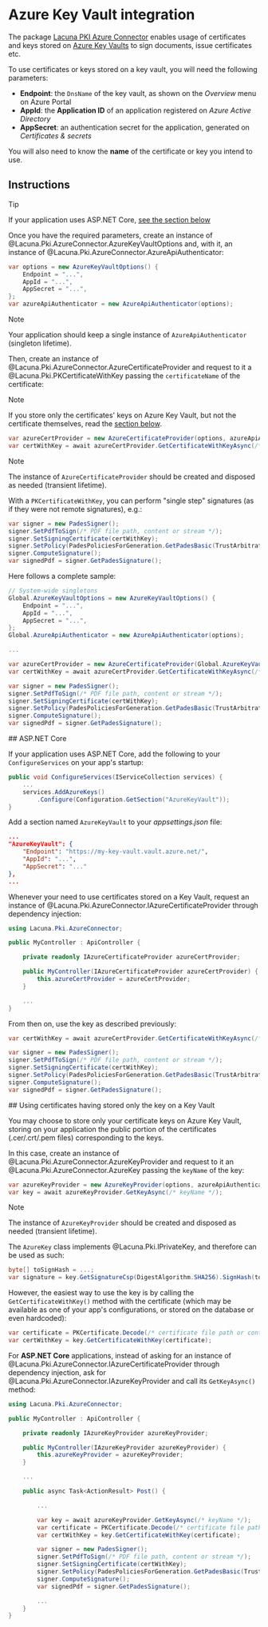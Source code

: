 ﻿# Azure Key Vault integration

The package [Lacuna PKI Azure Connector](https://www.nuget.org/packages/Lacuna.Pki.AzureConnector/) enables usage of certificates and keys stored on
[Azure Key Vaults](https://azure.microsoft.com/pt-br/services/key-vault/) to sign documents, issue certificates etc.

To use certificates or keys stored on a key vault, you will need the following parameters:

* **Endpoint**: the `DnsName` of the key vault, as shown on the *Overview* menu on Azure Portal
* **AppId**: the **Application ID** of an application registered on *Azure Active Directory*
* **AppSecret**: an authentication secret for the application, generated on *Certificates &amp; secrets*

You will also need to know the **name** of the certificate or key you intend to use.

## Instructions

> [!TIP]
> If your application uses ASP.NET Core, [see the section below](#aspnet-core)

Once you have the required parameters, create an instance of @Lacuna.Pki.AzureConnector.AzureKeyVaultOptions and, with it, an instance of @Lacuna.Pki.AzureConnector.AzureApiAuthenticator:

```cs
var options = new AzureKeyVaultOptions() {
	Endpoint = "...",
	AppId = "...",
	AppSecret = "...",
};
var azureApiAuthenticator = new AzureApiAuthenticator(options);
```

> [!NOTE]
> Your application should keep a single instance of `AzureApiAuthenticator` (singleton lifetime).

Then, create an instance of @Lacuna.Pki.AzureConnector.AzureCertificateProvider
and request to it a @Lacuna.Pki.PKCertificateWithKey passing the `certificateName` of the certificate:

> [!NOTE]
> If you store only the certificates' keys on Azure Key Vault, but not the certificate themselves, read the [section below](#external-cert).

```cs
var azureCertProvider = new AzureCertificateProvider(options, azureApiAuthenticator);
var certWithKey = await azureCertProvider.GetCertificateWithKeyAsync(/* certificateName */);
```

> [!NOTE]
> The instance of `AzureCertificateProvider` should be created and disposed as needed (transient lifetime).

With a `PKCertificateWithKey`, you can perform "single step" signatures (as if they were not remote signatures), e.g.:

```cs
var signer = new PadesSigner();
signer.SetPdfToSign(/* PDF file path, content or stream */);
signer.SetSigningCertificate(certWithKey);
signer.SetPolicy(PadesPoliciesForGeneration.GetPadesBasic(TrustArbitrators.PkiBrazil));
signer.ComputeSignature();
var signedPdf = signer.GetPadesSignature();
```

Here follows a complete sample:

```cs
// System-wide singletons
Global.AzureKeyVaultOptions = new AzureKeyVaultOptions() {
	Endpoint = "...",
	AppId = "...",
	AppSecret = "...",
};
Global.AzureApiAuthenticator = new AzureApiAuthenticator(options);

...

var azureCertProvider = new AzureCertificateProvider(Global.AzureKeyVaultOptions, Global.AzureApiAuthenticator);
var certWithKey = await azureCertProvider.GetCertificateWithKeyAsync(/* certificateName */);

var signer = new PadesSigner();
signer.SetPdfToSign(/* PDF file path, content or stream */);
signer.SetSigningCertificate(certWithKey);
signer.SetPolicy(PadesPoliciesForGeneration.GetPadesBasic(TrustArbitrators.PkiBrazil));
signer.ComputeSignature();
var signedPdf = signer.GetPadesSignature();
```

<a name="aspnet-core" />
## ASP.NET Core

If your application uses ASP.NET Core, add the following to your `ConfigureServices` on your app's startup:

```cs
public void ConfigureServices(IServiceCollection services) {
    ...
    services.AddAzureKeys()
        .Configure(Configuration.GetSection("AzureKeyVault"));
}
```

Add a section named `AzureKeyVault` to your *appsettings.json* file:

```json
...
"AzureKeyVault": {
	"Endpoint": "https://my-key-vault.vault.azure.net/",
	"AppId": "...",
	"AppSecret": "..."
},
...
```

Whenever your need to use certificates stored on a Key Vault, request an instance of @Lacuna.Pki.AzureConnector.IAzureCertificateProvider
through dependency injection:

```cs
using Lacuna.Pki.AzureConnector;

public MyController : ApiController {

	private readonly IAzureCertificateProvider azureCertProvider;

	public MyController(IAzureCertificateProvider azureCertProvider) {
		this.azureCertProvider = azureCertProvider;
	}

	...
}
```

From then on, use the key as described previously:

```cs
var certWithKey = await azureCertProvider.GetCertificateWithKeyAsync(/* certificateName */);

var signer = new PadesSigner();
signer.SetPdfToSign(/* PDF file path, content or stream */);
signer.SetSigningCertificate(certWithKey);
signer.SetPolicy(PadesPoliciesForGeneration.GetPadesBasic(TrustArbitrators.PkiBrazil));
signer.ComputeSignature();
var signedPdf = signer.GetPadesSignature();
```

<a name="external-cert" />
## Using certificates having stored only the key on a Key Vault

You may choose to store only your certificate keys on Azure Key Vault, storing on your application the public portion of the certificates (.cer/.crt/.pem files)
corresponding to the keys.

In this case, create an instance of @Lacuna.Pki.AzureConnector.AzureKeyProvider and request to it an @Lacuna.Pki.AzureConnector.AzureKey passing the `keyName` of the key:

```cs
var azureKeyProvider = new AzureKeyProvider(options, azureApiAuthenticator);
var key = await azureKeyProvider.GetKeyAsync(/* keyName */);
```

> [!NOTE]
> The instance of `AzureKeyProvider` should be created and disposed as needed (transient lifetime).

The `AzureKey` class implements @Lacuna.Pki.IPrivateKey, and therefore can be used as such:

```cs
byte[] toSignHash = ...;
var signature = key.GetSignatureCsp(DigestAlgorithm.SHA256).SignHash(toSignHash);
```

However, the easiest way to use the key is by calling the `GetCertificateWithKey()` method with the certificate
(which may be available as one of your app's configurations, or stored on the database or even hardcoded):

```cs
var certificate = PKCertificate.Decode(/* certificate file path or content */);
var certWithKey = key.GetCertificateWithKey(certificate);
```

For **ASP.NET Core** applications, instead of asking for an instance of @Lacuna.Pki.AzureConnector.IAzureCertificateProvider through dependency injection,
ask for @Lacuna.Pki.AzureConnector.IAzureKeyProvider and call its `GetKeyAsync()` method:

```cs
using Lacuna.Pki.AzureConnector;

public MyController : ApiController {

	private readonly IAzureKeyProvider azureKeyProvider;

	public MyController(IAzureKeyProvider azureKeyProvider) {
		this.azureKeyProvider = azureKeyProvider;
	}

	...

	public async Task<ActionResult> Post() {

		...

		var key = await azureKeyProvider.GetKeyAsync(/* keyName */);
		var certificate = PKCertificate.Decode(/* certificate file path or content */);
		var certWithKey = key.GetCertificateWithKey(certificate);

		var signer = new PadesSigner();
		signer.SetPdfToSign(/* PDF file path, content or stream */);
		signer.SetSigningCertificate(certWithKey);
		signer.SetPolicy(PadesPoliciesForGeneration.GetPadesBasic(TrustArbitrators.PkiBrazil));
		signer.ComputeSignature();
		var signedPdf = signer.GetPadesSignature();

		...
	}
}
```
